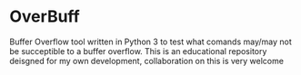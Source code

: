 # OverBuff
Buffer Overflow tool written in Python 3 to test what comands may/may not be succeptible to a buffer overflow. This is an educational repository deisgned for my own development, collaboration on this is very welcome

